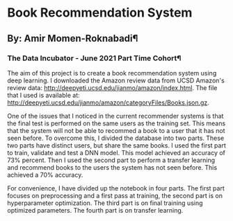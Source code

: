 # Book Recommendation System
## By: Amir Momen-Roknabadi¶
### The Data Incubator - June 2021 Part Time Cohort¶
The aim of this project is to create a book recommendation system using deep learning. 
I downloaded the Amazon review data from UCSD Amazon's review data: http://deepyeti.ucsd.edu/jianmo/amazon/index.html. 
The file that I used is available at: http://deepyeti.ucsd.edu/jianmo/amazon/categoryFiles/Books.json.gz. 

One of the issues that I noticed in the current recommender systems is that the final test is performed on the same users as the training set. 
This means that the system will not be able to recommed a book to a user that it has not seen before. 
To overcome this, I divided the database into two parts. These two parts have distinct users, but share the same books. 
I used the first part to train, validate and test a DNN model. This model achieved an accuracy of 73% percent. 
Then I used the second part to perform a transfer learning and recommend books to the users the system has not seen before. This achieved a 70% accuracy.

For convenience, I have divided up the notebook in four parts. The first part focuses on preprocessing and a first pass at training, the second part is on hyperparameter optimization. The third part is on final training using optimized parameters. The fourth part is on transfer learning.










